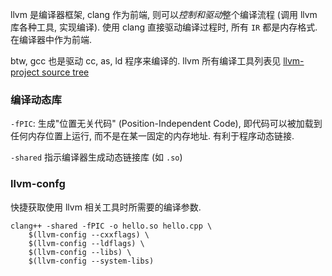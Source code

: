 
llvm 是编译器框架, clang 作为前端, 则可以*控制和驱动*整个编译流程 (调用 llvm 库各种工具, 实现编译). 使用 clang 直接驱动编译过程时, 所有 `IR` 都是内存格式. 在编译器中作为前端. 

btw, gcc 也是驱动 cc, as, ld 程序来编译的. llvm 所有编译工具列表见 [llvm-project source tree](llvm-project%20source%20tree.md)

### 编译动态库

`-fPIC`: 生成"位置无关代码" (Position-Independent Code), 即代码可以被加载到任何内存位置上运行, 而不是在某一固定的内存地址. 有利于程序动态链接.

`-shared` 指示编译器生成动态链接库 (如 `.so`)

### llvm-confg

快捷获取使用 llvm 相关工具时所需要的编译参数.

```shell
clang++ -shared -fPIC -o hello.so hello.cpp \
	$(llvm-config --cxxflags) \
	$(llvm-config --ldflags) \
	$(llvm-config --libs) \
	$(llvm-config --system-libs)
```